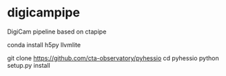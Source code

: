 # digicampipe
DigiCam pipeline based on ctapipe

conda install h5py llvmlite

git clone https://github.com/cta-observatory/pyhessio
cd pyhessio
python setup.py install